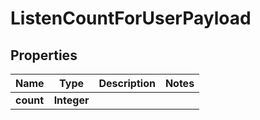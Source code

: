 

# ListenCountForUserPayload


## Properties

| Name | Type | Description | Notes |
|------------ | ------------- | ------------- | -------------|
|**count** | **Integer** |  |  |



